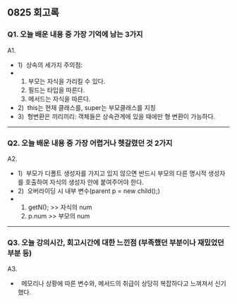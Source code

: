 
## 0825 회고록

### Q1. 오늘 배운 내용 중 가장 기억에 남는 3가지
A1. 
* 1)&nbsp; 상속의 세가지 주의점:
*   1. 부모는 자식을 가리킬 수 있다.
    2. 필드는 타입을 따른다.
    3. 메서드는 자식을 따른다.
* 2)&nbsp; this는 현재 클래스를, super는 부모클래스를 지칭
* 3)&nbsp; 형변환은 끼리끼리: 객체들은 상속관계에 있을 때에만 형 변환이 가능하다.

---

### Q2. 오늘 배운 내용 중 가장 어렵거나 헷갈렸던 것 2가지
A2. 
* 1)&nbsp; 부모가 디폴트 생성자를 가지고 있지 않으면 반드시 부모의 다른 명시적 생성자를 호출하여 자식의 생성자 안에 붙여주어야 한다.
* 2)&nbsp; 오버라이딩 시 내부 변수(parent p = new child();)
*   1. getN(); >> 자식의 num
    2. p.num >> 부모의 num

---

### Q3. 오늘 강의시간, 회고시간에 대한 느낀점 (부족했던 부분이나 재밌었던 부분 등)
A3. 
* &nbsp; 메모리나 상황에 따른 변수와, 메서드의 취급이 상당히 복잡하다고 느껴져서 신기했다.
